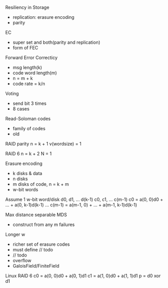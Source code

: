 Resiliency in Storage
- replication: erasure encoding
- parity

EC
- super set and both(parity and replication)
- form of FEC

Forward Error Correcticy
- msg length(k)
- code word length(m)
- n = m + k
- code rate = k/n

Voting
- send bit 3 times
- 8 cases

Read-Soloman codes
- family of codes
- old

RAID parity
n = k + 1
v(wordsize) = 1

RAID 6
n = k + 2
N = 1

Erasure encoding
- k disks & data
- n disks
- m disks of code, n = k + m
- w-bit words

Assume 1 w-bit word/disk
d0, d1, ... d(k-1)
c0, c1, ... c(m-1)
c0 = a(0, 0)d0 + ... + a(0, k-1)d(k-1)
...
c(m-1) = a(m-1, 0) + ... + a(m-1, k-1)d(k-1)

Max distance separable MDS
- construct from any m failures

Longer w
- richer set of erasure codes
- must define  // todo
- // todo
- overflow
- GaloisField/FiniteField

Linux RAID 6
c0 = a(0, 0)d0 + a(0, 1)d1
c1 = a(1, 0)d0 + a(1, 1)d1
p = d0 xor d1
